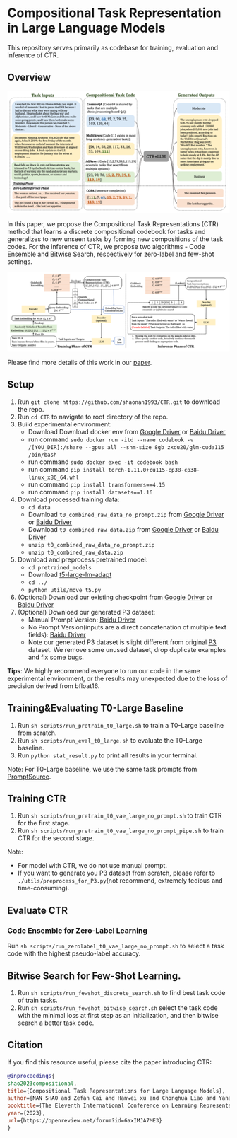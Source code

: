 # Compositional Task Representation in Large Language Models

This repository serves primarily as codebase for training, evaluation and inference of CTR.

## Overview

![model_architecture](figure/CTR.png)

In this paper, we propose the Compositional Task Representations (CTR) method that learns a discrete compositional codebook for tasks and generalizes to new unseen tasks by forming new compositions of the task codes. 
For the inference of CTR, we propose two algorithms - Code Ensemble and Bitwise Search, respectively for zero-label and few-shot settings.

![model_architecture](figure/model_architecture.png)

Please find more details of this work in our [paper](https://openreview.net/pdf?id=6axIMJA7ME3).

## Setup

1. Run `git clone https://github.com/shaonan1993/CTR.git` to download the repo.
2. Run `cd CTR` to navigate to root directory of the repo.
3. Build experimental environment:
   * Download Download docker env from [Google Driver](https://drive.google.com/file/d/1GFYZ5psHSGI0XilTOvORa21cQhCcLgwq/view?usp=share_link) or [Baidu Driver](https://pan.baidu.com/s/1tmQ1Ya7gArTvvHiuvhBjXQ?pwd=7es2)
   * run command `sudo docker run -itd --name codebook -v /[YOU_DIR]:/share --gpus all --shm-size 8gb zxdu20/glm-cuda115 /bin/bash`
   * run command `sudo docker exec -it codebook bash`
   * run command `pip install torch-1.11.0+cu115-cp38-cp38-linux_x86_64.whl`
   * run command `pip install transformers==4.15`
   * run command `pip install datasets==1.16`
4. Download processed training data:
   * `cd data`
   * Download `t0_combined_raw_data_no_prompt.zip` from [Google Driver](https://drive.google.com/file/d/1-AP8SseDpH1XaHilSIqjlxT8Kz6dSJT7/view?usp=share_link) or [Baidu Driver](https://pan.baidu.com/s/1cC9_lnYUn1_-9q8eNtvCZQ?pwd=6hbh)
   * Download `t0_combined_raw_data.zip` from [Google Driver](https://drive.google.com/file/d/1NF930SPKTN6MxikBlBBmXzz75dWsdaO0/view?usp=share_link) or [Baidu Driver](https://pan.baidu.com/s/14BF4hc97RvI5NLa_vEvrMA?pwd=w2tj)
   * `unzip t0_combined_raw_data_no_prompt.zip`
   * `unzip t0_combined_raw_data.zip`
5. Download and preprocess pretrained model:
   * `cd pretrained_models`
   * Download [t5-large-lm-adapt](https://huggingface.co/google/t5-large-lm-adapt)
   * `cd ../`
   * `python utils/move_t5.py`
6. (Optional) Download our existing checkpoint from [Google Driver](https://drive.google.com/file/d/13NVoh7SKDrLb8JjsDpwN0JmyzvbLM8iB/view?usp=share_link) or [Baidu Driver](https://pan.baidu.com/s/11YAhF8WZPkKSZTex7eKDPw?pwd=2tjf)
7. (Optional) Download our generated P3 dataset:
   * Manual Prompt Version: [Baidu Driver](https://pan.baidu.com/s/1ZzK7uSgejCoEhTMyhm2xyA?pwd=6xcp)
   * No Prompt Version(inputs are a direct concatenation of multiple text fields): [Baidu Driver](https://pan.baidu.com/s/1ZlANCboti59V1g-MuRD9hQ?pwd=8dka)
   * Note our generated P3 dataset is slight different from original [P3](https://huggingface.co/datasets/bigscience/P3) dataset. We remove some unused dataset, drop duplicate examples and fix some bugs.

**Tips**: We highly recommend everyone to run our code in the same experimental environment, or the results may unexpected due to the loss of precision derived from bfloat16.

## Training&Evaluating T0-Large Baseline

1. Run `sh scripts/run_pretrain_t0_large.sh` to train a T0-Large baseline from scratch.
2. Run `sh scripts/run_eval_t0_large.sh` to evaluate the T0-Large baseline.
3. Run `python stat_result.py` to print all results in your terminal.


Note: For T0-Large baseline, we use the same task prompts from [PromptSource](https://github.com/bigscience-workshop/promptsource).

## Training CTR

1. Run `sh scripts/run_pretrain_t0_vae_large_no_prompt.sh` to train CTR for the first stage.
2. Run `sh scripts/run_pretrain_t0_vae_large_no_prompt_pipe.sh`  to train CTR for the second stage.

Note: 
* For model with CTR, we do not use manual prompt.
* If you want to generate you P3 dataset from scratch, please refer to `./utils/preprocess_for_P3.py`(not recommend, extremely tedious and time-consuming).

## Evaluate CTR
### Code Ensemble for Zero-Label Learning

Run `sh scripts/run_zerolabel_t0_vae_large_no_prompt.sh` to select a task code with the highest pseudo-label accuracy.

## Bitwise Search for Few-Shot Learning.

1. Run `sh scripts/run_fewshot_discrete_search.sh` to find best task code of train tasks.
2. Run `sh scripts/run_fewshot_bitwise_search.sh` select the task code with the minimal loss at first step as an initialization, and then bitwise search a better task code.


## Citation

If you find this resource useful, please cite the paper introducing CTR:

```bibtex
@inproceedings{
shao2023compositional,
title={Compositional Task Representations for Large Language Models},
author={NAN SHAO and Zefan Cai and Hanwei xu and Chonghua Liao and Yanan Zheng and Zhilin Yang},
booktitle={The Eleventh International Conference on Learning Representations },
year={2023},
url={https://openreview.net/forum?id=6axIMJA7ME3}
}
```

